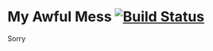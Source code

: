 My Awful Mess [![Build Status][status-image]][travis]
=============

Sorry

[travis]: https://travis-ci.org/daaang/awful-mess
[status-image]: https://travis-ci.org/daaang/awful-mess.svg?branch=master
